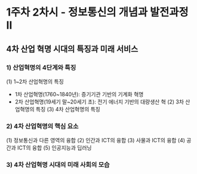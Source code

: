 # 1주차 2차시 - 정보통신의 개념과 발전과정 Ⅱ

## 4차 산업 혁명 시대의 특징과 미래 서비스
### 1) 산업혁명의 4단계와 특징
(1) 1~2차 산업혁명의 특징
  - 1차 산업혁명(1760~1840년): 증기기관 기반의 기계화 혁명
  - 2차 산업혁명(19세기 말~20세기 초): 전기 에너지 기반의 대량생산 혁
(2) 3차 산업혁명의 특징
(3) 4차 산업혁명의 특징

### 2) 4차 산업혁명의 핵심 요소
(1) 정보통신과 다른 영역의 융합
(2) 인간과 ICT의 융합
(3) 사물과 ICT의 융합
(4) 공간과 ICT의 융합
(5) 인공지능과 딥러닝

### 3) 4차 산업혁명 시대의 미래 사회의 모습
